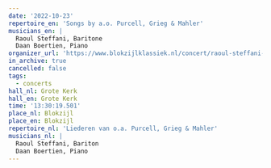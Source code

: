 ```yaml
---
date: '2022-10-23'
repertoire_en: 'Songs by a.o. Purcell, Grieg & Mahler'
musicians_en: |
  Raoul Steffani, Baritone
  Daan Boertien, Piano
organizer_url: 'https://www.blokzijlklassiek.nl/concert/raoul-steffani-en-daan-boertien/'
in_archive: true
cancelled: false
tags:
  - concerts
hall_nl: Grote Kerk
hall_en: Grote Kerk
time: '13:30:19.501'
place_nl: Blokzijl
place_en: Blokzijl
repertoire_nl: 'Liederen van o.a. Purcell, Grieg & Mahler'
musicians_nl: |
  Raoul Steffani, Bariton
  Daan Boertien, Piano
---
```



